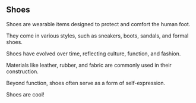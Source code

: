 ## Shoes



Shoes are wearable items designed to protect and comfort the human foot.  

They come in various styles, such as sneakers, boots, sandals, and formal shoes.  

Shoes have evolved over time, reflecting culture, function, and fashion.  

Materials like leather, rubber, and fabric are commonly used in their construction.  

Beyond function, shoes often serve as a form of self-expression.
Shoes are cool!

